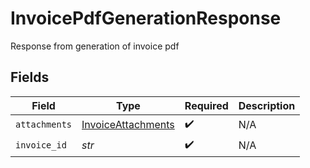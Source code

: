 # InvoicePdfGenerationResponse

Response from generation of invoice pdf


## Fields

| Field                                                           | Type                                                            | Required                                                        | Description                                                     |
| --------------------------------------------------------------- | --------------------------------------------------------------- | --------------------------------------------------------------- | --------------------------------------------------------------- |
| `attachments`                                                   | [InvoiceAttachments](../../models/shared/invoiceattachments.md) | :heavy_check_mark:                                              | N/A                                                             |
| `invoice_id`                                                    | *str*                                                           | :heavy_check_mark:                                              | N/A                                                             |